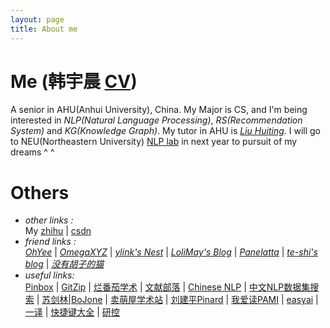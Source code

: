 ```yaml
---
layout: page
title: About me
---
```


# Me (韩宇晨 [CV](https://cdn.jsdelivr.net/gh/hannlp/Books@1.02/private/me_cv_en.pdf))

A senior in AHU(Anhui University), China. My Major is CS, and I'm being interested in *NLP(Natural Language Processing)*, *RS(Recommendation System)* and *KG(Knowledge Graph)*. My tutor in AHU is [*Liu Huiting*](http://cs.ahu.edu.cn/7d/7e/c11202a163198/page.htm). I will go to NEU(Northeastern University) [NLP lab](http://www.nlplab.com/) in next year to pursuit of my dreams ^ ^  

# Others
- *other links :*  
My [zhihu](https://www.zhihu.com/people/han-yu-chen-3) | [csdn](https://blog.csdn.net/qq_42734797)
- *friend links :*  
[*OhYee*](https://www.oyohyee.com/) | [*OmegaXYZ*](https://www.omegaxyz.com/) | [*ylink's Nest*](http://ylinknest.top/) | [*LoliMay's Blog*](https://www.lolimay.cn) | [*Panelatta*](https://panelatta.top/) | [*te-shi's blog*](http://te-shi.com/) | [*没有胡子的猫*](http://39.96.68.13/)
- *useful links:*  
 [Pinbox](https://withpinbox.com/) | [GitZip](https://kinolien.github.io/gitzip/) | [烂番茄学术](https://xueshu.lanfanshu.cn/) | [文献部落](http://459.org/) |  [Chinese NLP](https://chinesenlp.xyz/#/) | [中文NLP数据集搜索](https://www.cluebenchmarks.com/dataSet_search.html) | [苏剑林|BoJone](https://spaces.ac.cn/category/Big-Data) | [卖萌屋学术站](https://arxiv.xixiaoyao.cn/) | [刘建平Pinard](https://www.cnblogs.com/pinard/) | [我爱读PAMI](http://blog.sciencenet.cn/home.php?mod=space&uid=205121) | [easyai](https://easyai.tech/) | [一译](https://yiyibooks.cn/) | [快捷键大全](http://mykeys.sinaapp.com/index.php#) | [研控](https://www.yankong.org/)